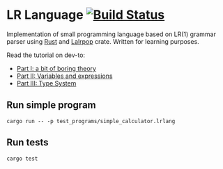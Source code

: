 # LR Language [![Build Status](https://travis-ci.com/kgrech/lr-lang.svg?branch=main)](https://app.travis-ci.com/github/kgrech/lr-lang)

Implementation of small programming language based on LR(1) grammar parser using [Rust](https://www.rust-lang.org/) 
and [Lalrpop](https://github.com/lalrpop/lalrpop) crate. 
Written for learning purposes.

Read the tutorial on dev-to:
- [Part I: a bit of boring theory](https://dev.to/kgrech/writing-a-new-programming-language-part-i-a-bit-of-boring-theory-65e)
- [Part II: Variables and expressions](https://dev.to/kgrech/writing-a-new-programming-language-part-ii-variables-and-expressions-hh4)
- [Part III: Type System](https://dev.to/kgrech/writing-a-new-programming-language-part-iii-type-system-2ji3)


## Run simple program
```
cargo run -- -p test_programs/simple_calculator.lrlang
```
## Run tests
```
cargo test
```

